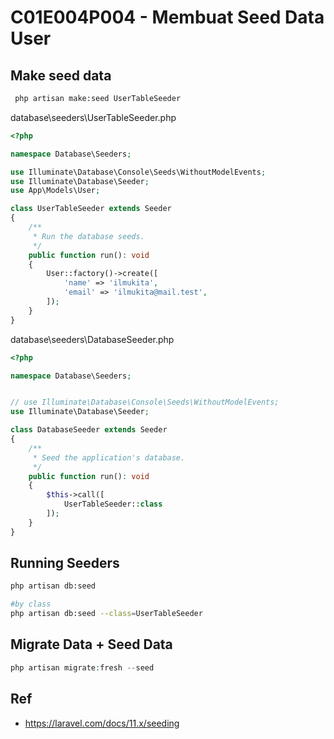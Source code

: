# C01E004P004 - Membuat Seed Data User

## Make seed data

```bash
 php artisan make:seed UserTableSeeder
```

database\seeders\UserTableSeeder.php

```php
<?php

namespace Database\Seeders;

use Illuminate\Database\Console\Seeds\WithoutModelEvents;
use Illuminate\Database\Seeder;
use App\Models\User;

class UserTableSeeder extends Seeder
{
    /**
     * Run the database seeds.
     */
    public function run(): void
    {
        User::factory()->create([
            'name' => 'ilmukita',
            'email' => 'ilmukita@mail.test',
        ]);
    }
}
```

database\seeders\DatabaseSeeder.php

```php
<?php

namespace Database\Seeders;


// use Illuminate\Database\Console\Seeds\WithoutModelEvents;
use Illuminate\Database\Seeder;

class DatabaseSeeder extends Seeder
{
    /**
     * Seed the application's database.
     */
    public function run(): void
    {
        $this->call([
            UserTableSeeder::class
        ]);
    }
}
```

## Running Seeders

```bash
php artisan db:seed

#by class
php artisan db:seed --class=UserTableSeeder
```

## Migrate Data + Seed Data

```php
php artisan migrate:fresh --seed
```

## Ref

- https://laravel.com/docs/11.x/seeding
